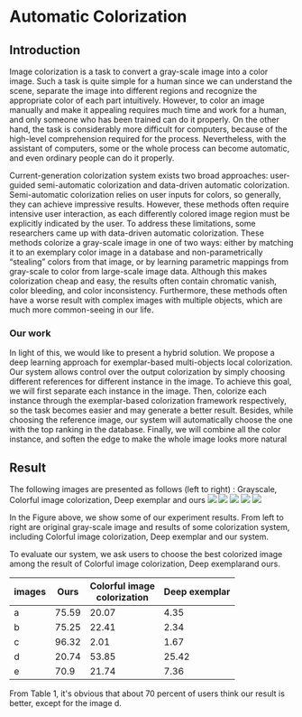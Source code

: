 # Automatic Colorization

## Introduction

Image colorization is a task to convert a gray-scale image into a color image. Such a task is quite simple for a human since we can understand the scene, separate the image into different regions and recognize the appropriate color of each part intuitively. However, to color an image manually and make it appealing requires much time and work for a human, and only someone who has been trained can do it properly. On the other hand, the task is considerably more difficult for computers, because of the high-level comprehension required for the process. Nevertheless, with the assistant of computers, some or the whole process can become automatic, and even ordinary people can do it properly. 

Current-generation colorization system exists two broad approaches: user-guided semi-automatic colorization and data-driven automatic colorization. Semi-automatic colorization relies on user inputs for colors, so generally, they can achieve impressive results. However, these methods often require intensive user interaction, as each differently colored image region must be explicitly indicated by the user. To address these limitations, some researchers came up with data-driven automatic colorization. These methods colorize a gray-scale image in one of two ways: either by matching it to an exemplary color image in a database and non-parametrically “stealing” colors from that image, or by learning parametric mappings from gray-scale to color from large-scale image data. Although this makes colorization cheap and easy, the results often contain chromatic vanish, color bleeding, and color inconsistency. Furthermore, these methods often have a worse result with complex images with multiple objects, which are much more common-seeing in our life.

### Our work

In light of this, we would like to present a hybrid solution. We propose a deep learning approach for exemplar-based multi-objects local colorization. Our system allows control over the output colorization by simply choosing different references for different instance in the image. To achieve this goal, we will first separate each instance in the image. Then, colorize each instance through the exemplar-based colorization framework respectively, so the task becomes easier and may generate a better result. Besides, while choosing the reference image, our system will automatically choose the one with the top ranking in the database. Finally, we will combine all the color instance, and soften the edge to make the whole image looks more natural

## Result
The following images are presented as follows (left to right) :
Grayscale, Colorful image colorization, Deep exemplar and ours
![](https://i.imgur.com/x2902Ek.png)
![](https://i.imgur.com/vloDWHE.png)
![](https://i.imgur.com/tr86NkH.png)
![](https://i.imgur.com/sSXDXU6.png)
![](https://i.imgur.com/hlNbW7F.png)


In the Figure above, we show some of our experiment results. From left to right are original gray-scale image and results of some colorization system, including Colorful image colorization, Deep exemplar and our system.

To evaluate our system, we ask users to choose the best colorized image among the result of Colorful image colorization, Deep exemplarand ours.

|images|Ours|Colorful image <br>colorization|Deep exemplar|
|----|----|----|----|
|a|75.59|20.07|4.35|
|b|75.25|22.41|2.34|
|c|96.32|2.01|1.67|
|d|20.74|53.85|25.42|
|e|70.9| 21.74|7.36|

From Table 1, it's obvious that about 70 percent of users think our result is better, except for the image d. 

